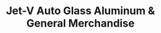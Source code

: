 ---
title: "Jet-V Auto Glass Aluminum & General Merchandise"
url: /mandaluyong/jet-v-auto-glass-aluminum-and-general-merchandise/
shop: trade
---
